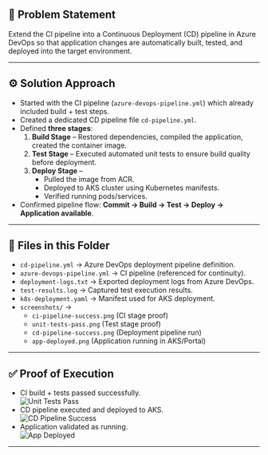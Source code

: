 ## 📌 Problem Statement  
Extend the CI pipeline into a Continuous Deployment (CD) pipeline in Azure DevOps so that application changes are automatically built, tested, and deployed into the target environment.  

---

## ⚙️ Solution Approach  
- Started with the CI pipeline (`azure-devops-pipeline.yml`) which already included build + test steps.  
- Created a dedicated CD pipeline file `cd-pipeline.yml`.  
- Defined **three stages**:  
  1. **Build Stage** – Restored dependencies, compiled the application, created the container image.  
  2. **Test Stage** – Executed automated unit tests to ensure build quality before deployment.  
  3. **Deploy Stage** –  
     - Pulled the image from ACR.  
     - Deployed to AKS cluster using Kubernetes manifests.  
     - Verified running pods/services.  
- Confirmed pipeline flow: **Commit → Build → Test → Deploy → Application available**.  

---

## 📂 Files in this Folder  
- `cd-pipeline.yml` → Azure DevOps deployment pipeline definition.  
- `azure-devops-pipeline.yml` → CI pipeline (referenced for continuity).  
- `deployment-logs.txt` → Exported deployment logs from Azure DevOps.  
- `test-results.log` → Captured test execution results.  
- `k8s-deployment.yaml` → Manifest used for AKS deployment.  
- `screenshots/` →  
  - `ci-pipeline-success.png` (CI stage proof)  
  - `unit-tests-pass.png` (Test stage proof)  
  - `cd-pipeline-success.png` (Deployment pipeline run)  
  - `app-deployed.png` (Application running in AKS/Portal)  

---

## ✅ Proof of Execution  
- CI build + tests passed successfully.  
  ![Unit Tests Pass](screenshots/unit-tests-pass.png)  
- CD pipeline executed and deployed to AKS.  
  ![CD Pipeline Success](screenshots/cd-pipeline-success.png)  
- Application validated as running.  
  ![App Deployed](screenshots/app-deployed.png)  

---

 

